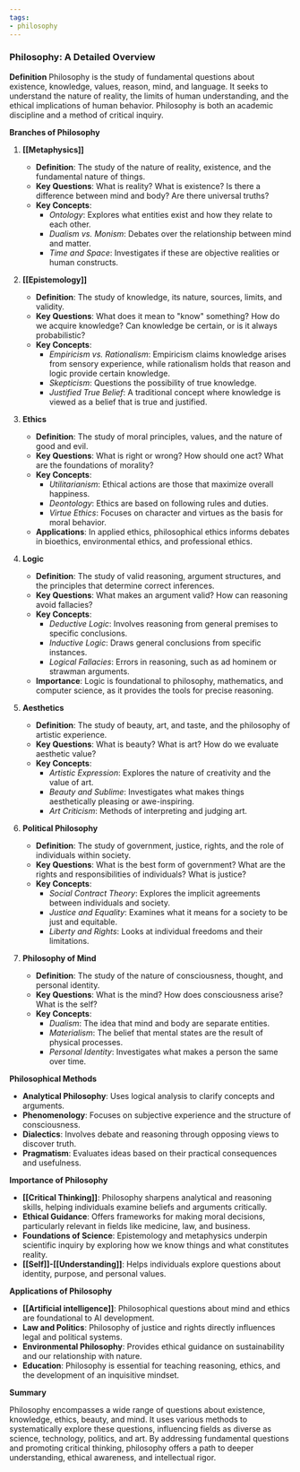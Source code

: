 ```yaml
---
tags: 
- philosophy
---
```


### Philosophy: A Detailed Overview

**Definition**
Philosophy is the study of fundamental questions about existence, knowledge, values, reason, mind, and language. It seeks to understand the nature of reality, the limits of human understanding, and the ethical implications of human behavior. Philosophy is both an academic discipline and a method of critical inquiry.

**Branches of Philosophy**

1. **[[Metaphysics]]**

    - **Definition**: The study of the nature of reality, existence, and the fundamental nature of things.
    - **Key Questions**: What is reality? What is existence? Is there a difference between mind and body? Are there universal truths?
    - **Key Concepts**:
        - _Ontology_: Explores what entities exist and how they relate to each other.
        - _Dualism vs. Monism_: Debates over the relationship between mind and matter.
        - _Time and Space_: Investigates if these are objective realities or human constructs.
2. **[[Epistemology]]**

    - **Definition**: The study of knowledge, its nature, sources, limits, and validity.
    - **Key Questions**: What does it mean to "know" something? How do we acquire knowledge? Can knowledge be certain, or is it always probabilistic?
    - **Key Concepts**:
        - _Empiricism vs. Rationalism_: Empiricism claims knowledge arises from sensory experience, while rationalism holds that reason and logic provide certain knowledge.
        - _Skepticism_: Questions the possibility of true knowledge.
        - _Justified True Belief_: A traditional concept where knowledge is viewed as a belief that is true and justified.
3. **Ethics**

    - **Definition**: The study of moral principles, values, and the nature of good and evil.
    - **Key Questions**: What is right or wrong? How should one act? What are the foundations of morality?
    - **Key Concepts**:
        - _Utilitarianism_: Ethical actions are those that maximize overall happiness.
        - _Deontology_: Ethics are based on following rules and duties.
        - _Virtue Ethics_: Focuses on character and virtues as the basis for moral behavior.
    - **Applications**: In applied ethics, philosophical ethics informs debates in bioethics, environmental ethics, and professional ethics.
4. **Logic**

    - **Definition**: The study of valid reasoning, argument structures, and the principles that determine correct inferences.
    - **Key Questions**: What makes an argument valid? How can reasoning avoid fallacies?
    - **Key Concepts**:
        - _Deductive Logic_: Involves reasoning from general premises to specific conclusions.
        - _Inductive Logic_: Draws general conclusions from specific instances.
        - _Logical Fallacies_: Errors in reasoning, such as ad hominem or strawman arguments.
    - **Importance**: Logic is foundational to philosophy, mathematics, and computer science, as it provides the tools for precise reasoning.
5. **Aesthetics**

    - **Definition**: The study of beauty, art, and taste, and the philosophy of artistic experience.
    - **Key Questions**: What is beauty? What is art? How do we evaluate aesthetic value?
    - **Key Concepts**:
        - _Artistic Expression_: Explores the nature of creativity and the value of art.
        - _Beauty and Sublime_: Investigates what makes things aesthetically pleasing or awe-inspiring.
        - _Art Criticism_: Methods of interpreting and judging art.
6. **Political Philosophy**

    - **Definition**: The study of government, justice, rights, and the role of individuals within society.
    - **Key Questions**: What is the best form of government? What are the rights and responsibilities of individuals? What is justice?
    - **Key Concepts**:
        - _Social Contract Theory_: Explores the implicit agreements between individuals and society.
        - _Justice and Equality_: Examines what it means for a society to be just and equitable.
        - _Liberty and Rights_: Looks at individual freedoms and their limitations.
7. **Philosophy of Mind**

    - **Definition**: The study of the nature of consciousness, thought, and personal identity.
    - **Key Questions**: What is the mind? How does consciousness arise? What is the self?
    - **Key Concepts**:
        - _Dualism_: The idea that mind and body are separate entities.
        - _Materialism_: The belief that mental states are the result of physical processes.
        - _Personal Identity_: Investigates what makes a person the same over time.

**Philosophical Methods**

- **Analytical Philosophy**: Uses logical analysis to clarify concepts and arguments.
- **Phenomenology**: Focuses on subjective experience and the structure of consciousness.
- **Dialectics**: Involves debate and reasoning through opposing views to discover truth.
- **Pragmatism**: Evaluates ideas based on their practical consequences and usefulness.

**Importance of Philosophy**

- **[[Critical Thinking]]**: Philosophy sharpens analytical and reasoning skills, helping individuals examine beliefs and arguments critically.
- **Ethical Guidance**: Offers frameworks for making moral decisions, particularly relevant in fields like medicine, law, and business.
- **Foundations of Science**: Epistemology and metaphysics underpin scientific inquiry by exploring how we know things and what constitutes reality.
- **[[Self]]-[[Understanding]]**: Helps individuals explore questions about identity, purpose, and personal values.

**Applications of Philosophy**

- **[[Artificial intelligence]]**: Philosophical questions about mind and ethics are foundational to AI development.
- **Law and Politics**: Philosophy of justice and rights directly influences legal and political systems.
- **Environmental Philosophy**: Provides ethical guidance on sustainability and our relationship with nature.
- **Education**: Philosophy is essential for teaching reasoning, ethics, and the development of an inquisitive mindset.

**Summary**

Philosophy encompasses a wide range of questions about existence, knowledge, ethics, beauty, and mind. It uses various methods to systematically explore these questions, influencing fields as diverse as science, technology, politics, and art. By addressing fundamental questions and promoting critical thinking, philosophy offers a path to deeper understanding, ethical awareness, and intellectual rigor.